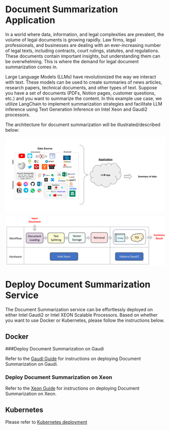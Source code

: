# Document Summarization Application

In a world where data, information, and legal complexities are prevalent, the volume of legal documents is growing rapidly. Law firms, legal professionals, and businesses are dealing with an ever-increasing number of legal texts, including contracts, court rulings, statutes, and regulations. These documents contain important insights, but understanding them can be overwhelming. This is where the demand for legal document summarization comes in.

Large Language Models (LLMs) have revolutionized the way we interact with text. These models can be used to create summaries of news articles, research papers, technical documents, and other types of text. Suppose you have a set of documents (PDFs, Notion pages, customer questions, etc.) and you want to summarize the content. In this example use case, we utilize LangChain to implement summarization strategies and facilitate LLM inference using Text Generation Inference on Intel Xeon and Gaudi2 processors.

The architecture for document summarization will be illustrated/described below:

![Architecture](./assets/img/docsum_architecture.png)

![Workflow](./assets/img/docsum_workflow.png)

# Deploy Document Summarization Service

The Document Summarization service can be effortlessly deployed on either Intel Gaudi2 or Intel XEON Scalable Processors.
Based on whether you want to use Docker or Kubernetes, please follow the instructions below.

## Docker

###Deploy Document Summarization on Gaudi

Refer to the [Gaudi Guide](./docker/gaudi/README.md) for instructions on deploying Document Summarization on Gaudi.

### Deploy Document Summarization on Xeon

Refer to the [Xeon Guide](./docker/xeon/README.md) for instructions on deploying Document Summarization on Xeon.

## Kubernetes

Please refer to [Kubernetes deployment](./kubernetes/README.md)
